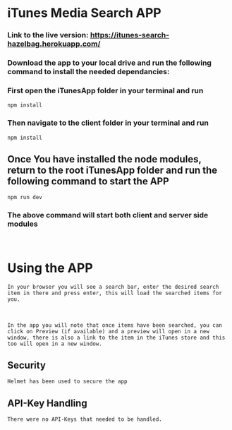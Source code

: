 # iTunes Media Search APP

### Link to the live version: https://itunes-search-hazelbag.herokuapp.com/

### Download the app to your local drive and run the following command to install the needed dependancies:

### First open the iTunesApp folder in your terminal and run

    npm install

### Then navigate to the client folder in your terminal and run

    npm install

## Once You have installed the node modules, return to the root iTunesApp folder and run the following command to start the APP

    npm run dev

### The above command will start both client and server side modules

<br>

# Using the APP

    In your browser you will see a search bar, enter the desired search item in there and press enter, this will load the searched items for you.

<br>

    In the app you will note that once items have been searched, you can click on Preview (if available) and a preview will open in a new window, there is also a link to the item in the iTunes store and this too will open in a new window.

## Security

    Helmet has been used to secure the app

## API-Key Handling

    There were no API-Keys that needed to be handled.
